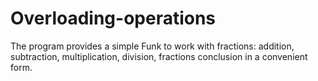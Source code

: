 # Overloading-operations
The program provides a simple Funk to work with fractions: addition, subtraction, multiplication, division, fractions conclusion in a convenient form.
